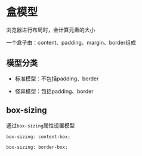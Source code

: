 # 盒模型

浏览器进行布局时，会计算元素的大小

一个盒子由：content、padding、margin、border组成

## 模型分类

- 标准模型：不包括padding、border

- 怪异模型：包括padding、border

## box-sizing

通过`box-sizing`属性设置模型

```
box-sizing: content-box;

box-sizing: border-box;
```

